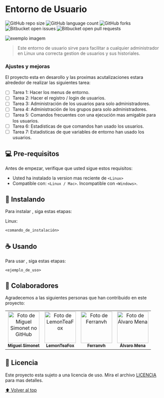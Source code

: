 # Entorno de Usuario

<!---Esses são exemplos. Veja https://shields.io para outras pessoas ou para personalizar este conjunto de escudos. Você pode querer incluir dependências, status do projeto e informações de licença aqui--->

![GitHub repo size](https://img.shields.io/github/repo-size/Miguel-Simonet/ASO_Entorno?style=for-the-badge)
![GitHub language count](https://img.shields.io/github/languages/count/Miguel-Simonet/ASO_Entorno?style=for-the-badge)
![GitHub forks](https://img.shields.io/github/forks/Miguel-Simonet/ASO_Entorno?style=for-the-badge)
![Bitbucket open issues](https://img.shields.io/bitbucket/pr-raw/Miguel-Simonet/ASO_Entorno?style=for-the-badge)
![Bitbucket open pull requests](https://img.shields.io/bitbucket/pr-raw/Miguel-Simonet/ASO_Entorno?style=for-the-badge)

<img src="exemplo-image.png" alt="exemplo imagem">

> Este entorno de usuario sirve para facilitar a cualquier administrador en Linux una correcta gestion de usuarios y sus historiales.

### Ajustes y mejoras

El proyecto esta en desarollo y las proximas acutalizaciones estara alrededor de realizar las siguientes tarea:

- [ ] Tarea 1: Hacer los menus de entorno.
- [ ] Tarea 2: Hacer el registro / login de usuarios.
- [ ] Tarea 3: Administración de los usuarios para solo administradores.
- [ ] Tarea 4: Administración de los grupos para solo administradores.
- [ ] Tarea 5: Comandos frecuentes con una ejecución mas amigable para los usuarios.
- [ ] Tarea 6: Estadisticas de que comandos han usado los usuarios.
- [ ] Tarea 7: Estadisticas de que variables de entorno han usado los usuarios.

## 💻 Pre-requisitos

Antes de empezar, verifique que usted sigue estos requisitos:
<!---Estes são apenas requisitos de exemplo. Adicionar, duplicar ou remover conforme necessário--->
* Usted ha instalado la version mas reciente de `<Linux>`
* Compatible con: `<Linux / Mac>`. Incompatible con `<Windows>`.

## 🚀 Instalando <Entorno de Usuario>

Para instalar <Entorno de Usuario>, siga estas etapas:

Linux:
```
<comando_de_instalación>
```

## ☕ Usando <Entorno de Usuario>

Para usar <Entorno de Usuario>, siga estas etapas:

```
<ejemplo_de_uso>
```
<!--
Agregue comandos de ejecución y ejemplos que crea que los usuarios encontrarán útiles. ¡Proporciona una referencia de opciones para puntos de bonificación!-->

## 🤝 Colaboradores

Agradecemos a las siguientes personas que han contribuido en este proyecto:

<table>
  <tr>
    <td align="center">
      <a href="https://github.com/Miguel-Simonet">
        <img src="https://avatars.githubusercontent.com/u/84403278?v=4" width="100px;" alt="Foto de Miguel Simonet no GitHub"/><br>
        <sub>
          <b>Miguel Simonet</b>
        </sub>
      </a>
    </td>
    <td align="center">
      <a href="https://github.com/LemonTeaFox">
        <img src="https://avatars.githubusercontent.com/u/80906229?v=4" width="100px;" alt="Foto de LemonTeaFox"/><br>
        <sub>
          <b>LemonTeaFox</b>
        </sub>
      </a>
    </td>
    <td align="center">
      <a href="https://github.com/Ferranvh">
        <img src="https://avatars.githubusercontent.com/u/77339219?v=4" width="100px;" alt="Foto de Ferranvh"/><br>
        <sub>
          <b>Ferranvh</b>
        </sub>
      </a>
    </td>
     <td align="center">
      <a href="https://github.com/alvaro-mena">
        <img src="https://avatars.githubusercontent.com/u/96493342?v=4" width="100px;" alt="Foto de Álvaro Mena"/><br>
        <sub>
          <b>Álvaro Mena</b>
        </sub>
      </a>
    </td>
  </tr>
</table>

## 📝 Licencia

Este proyecto esta sujeto a una licencia de uso. Mira el archivo [LICENCIA](LICENSE.md) para mas detalles.

[⬆ Volver al top](#entorno-de-usuario)<br>
